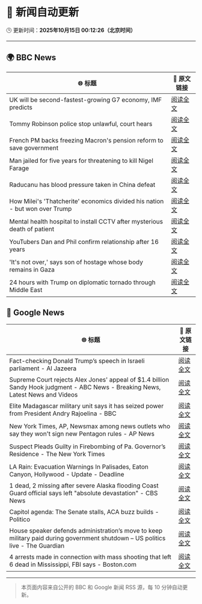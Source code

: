 # 🧠 新闻自动更新

🕒 更新时间：**2025年10月15日 00:12:26（北京时间）**

---

## 🌍 BBC News

| 🌐 标题 | 🔗 原文链接 |
|--------|-------------|
| UK will be second-fastest-growing G7 economy, IMF predicts | [阅读全文](https://www.bbc.com/news/articles/cn092p27xn0o?at_medium=RSS&at_campaign=rss) |
| Tommy Robinson police stop unlawful, court hears | [阅读全文](https://www.bbc.com/news/articles/c0rpwkp9xz2o?at_medium=RSS&at_campaign=rss) |
| French PM backs freezing Macron's pension reform to save government | [阅读全文](https://www.bbc.com/news/articles/crkldd02xg8o?at_medium=RSS&at_campaign=rss) |
| Man jailed for five years for threatening to kill Nigel Farage | [阅读全文](https://www.bbc.com/news/articles/cj97lkmd23po?at_medium=RSS&at_campaign=rss) |
| Raducanu has blood pressure taken in China defeat | [阅读全文](https://www.bbc.com/sport/tennis/articles/cn51r5xpl2go?at_medium=RSS&at_campaign=rss) |
| How Milei's 'Thatcherite' economics divided his nation - but won over Trump | [阅读全文](https://www.bbc.com/news/articles/c9865l8540eo?at_medium=RSS&at_campaign=rss) |
| Mental health hospital to install CCTV after mysterious death of patient | [阅读全文](https://www.bbc.com/news/articles/cn51r07ez56o?at_medium=RSS&at_campaign=rss) |
| YouTubers Dan and Phil confirm relationship after 16 years | [阅读全文](https://www.bbc.com/news/articles/cd7r31p0eyyo?at_medium=RSS&at_campaign=rss) |
| 'It's not over,' says son of hostage whose body remains in Gaza | [阅读全文](https://www.bbc.com/news/articles/c2056729058o?at_medium=RSS&at_campaign=rss) |
| 24 hours with Trump on diplomatic tornado through Middle East | [阅读全文](https://www.bbc.com/news/articles/c93xprvdy23o?at_medium=RSS&at_campaign=rss) |

## 📰 Google News

| 🌐 标题 | 🔗 原文链接 |
|--------|-------------|
| Fact-checking Donald Trump’s speech in Israeli parliament - Al Jazeera | [阅读全文](https://news.google.com/rss/articles/CBMinwFBVV95cUxPRlB2c0p0UF9JZWVqakpWdUZQN05zRWxrNE5NSFM2QWJtT3hfeDcwaEpHMTFPRGZ4SG5iWGVLcEtMeWJXdjU4Sm9IQXFXSVMtd3kzOG1JR0dQakNfLW5DUjRnb0dka2dhT0R3eDlNcGZ3RTZZVktuZ2c5SmtacnQxdHFpUWItcTNhc3N0aVhxaTBzQnl0dGpsbUhyMXJWMEXSAaQBQVVfeXFMT0ItamJrTEFKU2pNSzNxbWpsM29ZNGlpc3pkRjVmQ29tQk14NURJWDNGQW41aGNBdk5QMlBRMDBkSVFVR1VmMHZYS1FYTEN4M3hBNUo3UXFRc2Y4SG45VWJCSEpZWXNXZ3hjWVJXcGJvdTJYT2JaaXVxOERPTFhVYy00SDQ3Y3hWM01GUnk4Y282bkowb0pLWjNkV1dGZUJpOFhiQzM?oc=5) |
| Supreme Court rejects Alex Jones' appeal of $1.4 billion Sandy Hook judgment - ABC News - Breaking News, Latest News and Videos | [阅读全文](https://news.google.com/rss/articles/CBMiowFBVV95cUxQZEJpTHo2TjhhUXRaNE5jbXd3NHhMT0FuT0xLa2s2N05fVFhxNzZvZ09vOTRWZ3V6X3NwclM3c3BqYlE3RWRpSEp3d3dHZFdELTc5M0k3VXBpeHdfNzFnME5Ba2V4MHktd3lCWXdUZ3hyVlNQU3ZWR0JMekg3cm0zMzZ4cHpzakVOSEthZkRtQURLR1l1RXpGeUQ0ekREaHJSOG9J0gGoAUFVX3lxTFBnOUhvOFBSU1RqYU0tcnVNdi04Vmk5aGw3OXVHYmlqamdFdGFWNXJwOS0tWkM3RkFDaHFXWFA2QThSUzJ4ZE04WEpjdVpMMXBULVFRWHNhcG1Da3pPZkgwbm9vTkRJQ0VISFN2VlI5NVBycl9IcXc0X2xDQ1hod0Jocnc1MVk0Y3VSMlRvN0FBUzVxTi1wTWF4QlhFUmNDYUNQdXV3QTAxQw?oc=5) |
| Elite Madagascar military unit says it has seized power from President Andry Rajoelina - BBC | [阅读全文](https://news.google.com/rss/articles/CBMiVEFVX3lxTFBqdWx5ZXVHenM4NzZBZlg5TTdRMmtlYUVIbVVmb0FVeFk1MXNqZm8tUE5QZkxDZ2VrX3g5Wl9ob2kwaU9QRmJGaTdid09yR25LbC1NdA?oc=5) |
| New York Times, AP, Newsmax among news outlets who say they won't sign new Pentagon rules - AP News | [阅读全文](https://news.google.com/rss/articles/CBMiqgFBVV95cUxOTHBRajJMXzhONk5TSXV2ck1FamF1a0lzaEtCVFZwYXFWbzlqZHlGdGs4ZzN2ZXlZYWNwVk8xVG1hZkpWYXZwcHRJS09nV1dac21NbWQyWk9rS0tubGd4QW1zLWVWc0RLRmsxY2kxYUFrc1JGZDNnbTE4ZkFXSU5qUFh3S1pOVWhhelgtSjJiMUZ3MTVXTWFVdUVRQ3VRMDlkSTg5MjhMbkVVUQ?oc=5) |
| Suspect Pleads Guilty in Firebombing of Pa. Governor’s Residence - The New York Times | [阅读全文](https://news.google.com/rss/articles/CBMijAFBVV95cUxNY2l6cXB6Vk93WF9oMzZHVXpVOXBhampZaHFfTVFmMGRRdnFZNXFkNXZURGhDcXJpdmRjOFRiNVJOUUJyU0Rwd2pmem9LUkM1ZXN0N1JTRjFLOURnU2RkQTIxLVBfZjl3aEdfUDl5UlMxaXd4cUtfY244LU4zZDM0RWo1b1Z0NEV1NUViZQ?oc=5) |
| LA Rain: Evacuation Warnings In Palisades, Eaton Canyon, Hollywood - Update - Deadline | [阅读全文](https://news.google.com/rss/articles/CBMingFBVV95cUxPSTZERjZEOTh6aDlvUG51QXpwb2ZLRUJWanA3NWdhRk9hX0R5TmtXczZIcjdaWk9SamlING1icF9YQ0ZDTDBWQXVmaVN1dFpJZThTUEh3M3JPeUUzYno0QVlQOHYtb2lzMXBUQzEtT25RUFdwTkdnLXpuaWdDUzZ2em54eHVQOFVIZS1zc04zb1E3TnMtY0VLM2JwTmRTdw?oc=5) |
| 1 dead, 2 missing after severe Alaska flooding Coast Guard official says left "absolute devastation" - CBS News | [阅读全文](https://news.google.com/rss/articles/CBMinwFBVV95cUxPWElyNFY3MXQtZUx6cTFWZ2VER3dRM2R6WlJhLWJ5WWNLMFZxU05fbkNVeHFQZzMxVUJ0X2dNODRFNGx6cHRhQkRXQkV1Q3BzWXdXeGlfU0VZMVQtcWtQdzRoVmhpNmlJenoyLUhDdlAza1hnQU1pbmZidkdwY0lMY0RiZEdZNF9RNlZKRWlFblJyWFcxb0hWN3pwLWtmQ3PSAaQBQVVfeXFMTVcyRmdCa1hkaTZNV21aM3Q0MmFWSW4wM2IxbHVXcmhRT1EtSGw3VTdEWmZOc1dJQTdnMl9IVUpzWlYxQXk3YzJ5S2hVWGF1S1o0TnRydE8ybmdWWl9DSm1kXzdKbnBqcm51VGtnVTREVVB0TFkwNlp0UDV3cUlxdzlKLXc4ZVh1VmlUaC1mV0dxdnROdm9YdVd4c09oRE1uWUFkU0Y?oc=5) |
| Capitol agenda: The Senate stalls, ACA buzz builds - Politico | [阅读全文](https://news.google.com/rss/articles/CBMisgFBVV95cUxNV29PM1RZd0g3YkN0NE1FNHhkOEJNeTl4Y1NjeVliV3AzZnRxZmpZYXhUQ0FHSEhEdFBTdWo0bVQ2WXFOQ1Rzb1pZc2FPaEhVV0ZmcFVnZS1YUXhqNmVGcGNmc0NwbFdGU3pDRFVhVGJRdHVvQXdTU0lNek9iNF9ZalFOcVVBZnBiUVJqOXprZFJrTWdxbkJ4cnZ4bHNFc1BVN3lqRU1rdThTUGlTQzF4bXpB?oc=5) |
| House speaker defends administration’s move to keep military paid during government shutdown – US politics live - The Guardian | [阅读全文](https://news.google.com/rss/articles/CBMi7AFBVV95cUxNZzhmZnVDSWhEbWVzLWgtZVRFX1pHRXNNYnJNYXFoYUlHRVJrcXNRRkFjT296TktZal9Qa3FOVFBCU1BJMkRDV2FVWXRWSEtJM3FLN20zZlc2NFBjekVTckVwdXVpRGNSUE1zTzE3N2xKemlYMmU2NHBxT3Z3WnNmLTZ3YXhsY216LS05RmhlR3dqaGNEOUUyVDdhX0NTaDlXd2JfNktNMHhNWVR6U3d1MnRNSXpCdmRlNU91OTlPX2hqQ3JiamRiZ1ppUW1tX1BVMHp4UF82N0ptZW81M1ZvelBvQkFVUlhWa2hYag?oc=5) |
| 4 arrests made in connection with mass shooting that left 6 dead in Mississippi, FBI says - Boston.com | [阅读全文](https://news.google.com/rss/articles/CBMikgFBVV95cUxOVDBNNU5mY1BXSzlTcE90UlFqRkJLODVQY1pZRzh5TUlXX3ZjaFVqSXBhTmdjZGM5X2gyazQ0WEc0QnhKTXVybW83eE1palFuMFdNd2dCNlpwb0tZMFdnQi15d0pqRmNSQVMwOGhpLTFOak9vTE55NC13Yk05UUZfX0ViZjZGN3BKWjQ0Q2dVenZqQdIBmgFBVV95cUxQYi1tQUl2ZW9wU2M2WkNfM2FEbzk4OEZQLWVIX0xaMV9WQ3N5V1pIQUpUYVhjNHF4MnZOc3hRT2xsZmpLUnBxdmN2aU9ya2liTnZOQmZWcGxoQ0VFSk8wOGJTSnQ3bFdTbEFCRzNrc0hidzFBTFBPMnljYUZIYlUtWS1fak1uczhaUXJVS1YwaDNVUnNpN203NHJn?oc=5) |

---
> 本页面内容来自公开的 BBC 和 Google 新闻 RSS 源，每 10 分钟自动更新。